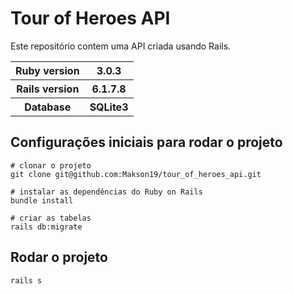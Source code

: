 # Tour of Heroes API

Este repositório contem uma API criada usando Rails.

<table>
  <tbody>
    <tr>
      <th>Ruby version</th>
      <th>3.0.3</th>
    </tr>
    <tr>
      <th>Rails version</th>
      <th>6.1.7.8</th>
    </tr>
    <tr>
      <th>Database</th>
      <th>SQLite3</th>
    </tr>
  </tbody>
</table>

## Configurações iniciais para rodar o projeto

```
# clonar o projeto
git clone git@github.com:Makson19/tour_of_heroes_api.git

# instalar as dependências do Ruby on Rails
bundle install

# criar as tabelas
rails db:migrate
```

## Rodar o projeto

```
rails s
```

